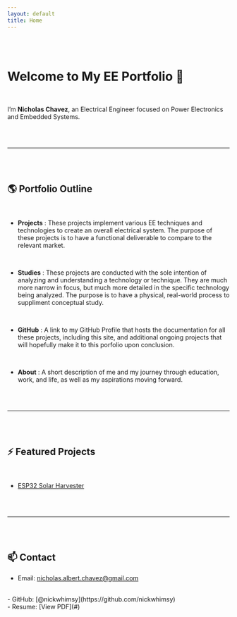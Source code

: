 ```yaml
---
layout: default
title: Home
---
```


<br><br>

# Welcome to My EE Portfolio 👋

<br>

I’m **Nicholas Chavez**, an Electrical Engineer focused on Power Electronics and Embedded Systems.

<br><br>

---

<br><br>

## 🌎 Portfolio Outline

<br>

- **Projects** : These projects implement various EE techniques and technologies to create an overall electrical system. The purpose of these projects is to have a functional deliverable to compare to the relevant market.
<br>
  
- **Studies** : These projects are conducted with the sole intention of analyzing and understanding a technology or technique. They are much more narrow in focus, but much more detailed in the specific technology being analyzed. The purpose is to have a physical, real-world process to suppliment conceptual study.
<br>
  
- **GitHub** : A link to my GitHub Profile that hosts the documentation for all these projects, including this site, and additional ongoing projects that will hopefully make it to this porfolio upon conclusion.
<br>
  
- **About** : A short description of me and my journey through education, work, and life, as well as my aspirations moving forward.

<br><br>

---

<br><br>

## ⚡ Featured Projects

<br>

- [ESP32 Solar Harvester](https://github.com/eenick/esp32-solar-harvester)



<br><br>

---

<br><br>

## 📫 Contact

- Email: nicholas.albert.chavez@gmail.com
<br>
- GitHub: [@nickwhimsy](https://github.com/nickwhimsy)
<br>
- Resume: [View PDF](#)
<br>

